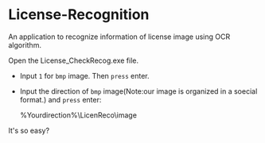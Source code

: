 # License-Recognition
An application to recognize information of license image using OCR algorithm.

Open the License_CheckRecog.exe file.

* Input `1` for `bmp` image. Then `press` enter.

* Input the direction of `bmp` image(Note:our image is organized in a soecial format.) and `press` enter:

    %Yourdirection%\LicenReco\image

It's so easy?
